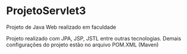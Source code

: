 # ProjetoServlet3
Projeto de Java Web realizado em faculdade

Projeto realizado com JPA, JSP, JSTL entre outras tecnologias.
Demais configurações do projeto estão no arquivo POM.XML (Maven)
